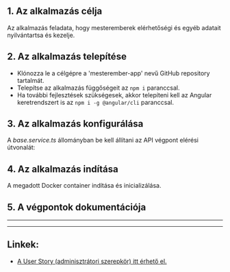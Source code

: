 ## **1. Az alkalmazás célja**

Az alkalmazás feladata, hogy mesteremberek elérhetőségi és egyéb adatait nyilvántartsa és kezelje.

## **2. Az alkalmazás telepítése**

- Klónozza le a célgépre a 'mesterember-app' nevű GitHub repository tartalmát.
- Telepítse az alkalmazás függőségeit az `npm i` paranccsal.
- Ha további fejlesztések szükségesek, akkor telepíteni kell az Angular keretrendszert is az `npm i -g @angular/cli` paranccsal.

## **3. Az alkalmazás konfigurálása**

A _base.service.ts_ állományban be kell állítani az API végpont elérési útvonalát:  

[comment]: <> (Kiegészítés később - pl. http://localhost:3000)

## **4. Az alkalmazás indítása**

A megadott Docker container indítása és inicializálása.

[comment]: <> (Kiegészítés később)

## **5. A végpontok dokumentációja**

[comment]: Swagger (https://)

---
---

## **Linkek:**  

- [A User Story (adminisztrátori szerepkör) itt érhető el.](https://github.com/kss-nn/mesterember-app/blob/main/README.md)
